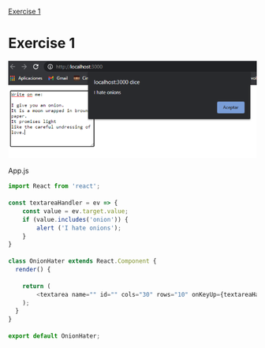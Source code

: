 [Exercise 1](https://books.adalab.es/materiales-front-end-l/modulo-3-react/3_4_eventos_react#ejercicio-1)

# Exercise 1

![](https://github.com/cvcastano/ejercicios-de-adalab/blob/master/module%203/module-3-lesson-04-events-in-react/module-3-lesson-04-ex-01/src/ex%2001.png)

App.js
```javaScript
import React from 'react';

const textareaHandler = ev => {
    const value = ev.target.value;
    if (value.includes('onion')) {
        alert ('I hate onions');
    }
}

class OnionHater extends React.Component {
  render() {

    return (
        <textarea name="" id="" cols="30" rows="10" onKeyUp={textareaHandler}>Write on me:</textarea>
    );
  }
}

export default OnionHater;
```




